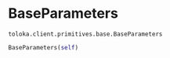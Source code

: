 # BaseParameters
`toloka.client.primitives.base.BaseParameters`

```python
BaseParameters(self)
```


